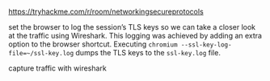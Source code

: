 
https://tryhackme.com/r/room/networkingsecureprotocols

set the browser to log the session’s TLS keys so we can take a closer look at the traffic using Wireshark. This logging was achieved by adding an extra option to the browser shortcut. Executing `chromium --ssl-key-log-file=~/ssl-key.log` dumps the TLS keys to the `ssl-key.log` file.

capture traffic with wireshark

